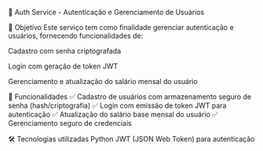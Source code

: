 📌 Auth Service - Autenticação e Gerenciamento de Usuários

🎯 Objetivo
Este serviço tem como finalidade gerenciar autenticação e usuários, fornecendo funcionalidades de:

Cadastro com senha criptografada

Login com geração de token JWT

Gerenciamento e atualização do salário mensal do usuário

🚀 Funcionalidades
✅ Cadastro de usuários com armazenamento seguro de senha (hash/criptografia)
✅ Login com emissão de token JWT para autenticação
✅ Atualização do salário base mensal do usuário
✅ Gerenciamento seguro de credenciais

🛠️ Tecnologias utilizadas
Python
JWT (JSON Web Token) para autenticação
